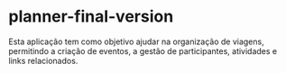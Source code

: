 # planner-final-version
Esta aplicação tem como objetivo ajudar na organização de viagens, permitindo a criação de eventos, a gestão de participantes, atividades e links relacionados.
